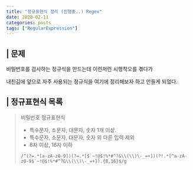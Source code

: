 ```yaml
---
title: "정규표현식 정리 (진행중..) Regex"
date: 2020-02-11
categories: posts
tags: ["RegularExpression"]
---
```


## | 문제
비밀번호를 검사하는 정규식을 만드는데 이런저런 시행착오를 겪다가

내친김에 앞으로 자주 사용되는 정규식을 여기에 정리해보자 하고 만들게 되었다.

## | 정규표현식 목록
> 비밀번호 정규표현식
> - 특수문자, 소문자, 대문자, 숫자 1개 이상. 
> - 특수문자, 소문자, 대문자, 숫자 외 다른 입력 제외
> - 8자 이상, 16자 이하      
> 
> ``` 
> /^(?=.*[a-zA-z0-9])(?=.*[$`~!@$!%*#^?&\\(\\)\-_=+])(?!.*[^a-zA-z0-9$`~!@$!%*#^?&\\(\\)\-_=+]).{8,16}$/g
> ```
